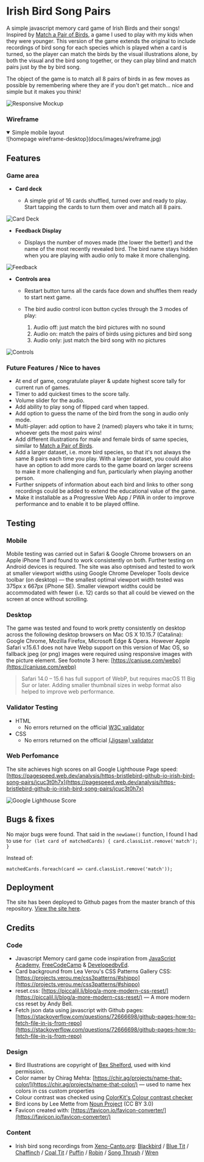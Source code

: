 # Irish Bird Song Pairs

A simple javascript memory card game of Irish Birds and their songs! Inspired by [Match a Pair of Birds](https://www.laurenceking.com/products/match-a-pair-of-birds), a game I used to play with my kids when they were younger. This version of the game extends  the original to include recordings of bird song for each species which is played when a card is turned, so the player can match the birds by the visual illustrations alone, by both the visual and the bird song together, or they can play blind and match pairs just by the by bird song.

The object of the game is to match all 8 pairs of birds in as few moves as possible by remembering where they are if you don't get match... nice and simple but it makes you think!

![Responsive Mockup](docs/images/responsive.jpg)

### Wireframe  
<details open>
<summary>Simple mobile layout</summary>  
![homepage wireframe-desktop](docs/images/wireframe.jpg)
</details> 


## Features 

### Game area

- __Card deck__

  - A simple grid of 16 cards shuffled, turned over and ready to play. Start tapping the cards to turn them over and match all 8 pairs.

![Card Deck](docs/images/deck.jpg)

- __Feedback Display__ 

  - Displays the number of moves made (the lower the better!) and the name of the most recently revealed bird. The bird name stays hidden when you are playing with audio only to make it more challenging. 

![Feedback](docs/images/feedback.jpg)

- __Controls area__ 

  - Restart button turns all the cards face down and shuffles them  ready to start next game.
  - The bird audio control icon button cycles through the 3 modes of play:
 
	1. Audio off: just match the bird pictures with no sound
	2. Audio on: match the pairs of birds using pictures and bird song
	3. Audio only: just match the bird song with no pictures

![Controls](docs/images/controls.jpg)

### Future Features / Nice to haves
- At end of game, congratulate player & update highest score tally for current run of games.
- Timer to add quickest times to the score tally.
- Volume slider for the audio.
- Add ability to play song of flipped card when tapped.
- Add option to guess the name of the bird from the song in audio only mode.
- Multi-player: add option to have 2 (named) players who take it in turns; whoever gets the most pairs wins!
- Add different illustrations for male and female birds of same species, similar to [Match a Pair of Birds](https://www.laurenceking.com/products/match-a-pair-of-birds).
- Add a larger dataset, i.e. more bird species, so that it's not always the same 8 pairs each time you play. With a larger dataset, you could also have an option to add more cards to the game board on larger screens to make it more challenging and fun, particularly when playing another person.
- Further snippets of information about each bird and links to other song recordings could be added to extend the educational value of the game.
- Make it installable as a Progressive Web App / PWA in order to improve performance and to enable it to be played offline.

## Testing 

### Mobile
Mobile testing was carried out in Safari & Google Chrome browsers on an Apple iPhone 11 and found to work consistently on both. Further testing on Android devices is required. 
The site was also optmised and tested to work at smaller viewport widths using Google Chrome Developer Tools device toolbar (on desktop) — the smallest optimal viewport width tested was 375px x 667px (iPhone SE). Smaller viewport widths could be accommodated with fewer (i.e. 12) cards so that all could be viewed on the screen at once without scrolling.

### Desktop
The game was tested and found to work pretty consistently on desktop across the following desktop browsers on Mac OS X 10.15.7 (Catalina): Google Chrome, Mozilla Firefox, Microsoft Edge & Opera. However Apple Safari v.15.6.1 does not have Webp support on this version of Mac OS, so fallback jpeg (or png) images were required using responsive images with the picture element. See footnote 3 here: [https://caniuse.com/webp](https://caniuse.com/webp)
> Safari 14.0 – 15.6 has full support of WebP, but requires macOS 11 Big Sur or later.
Adding smaller thumbnail sizes in webp format also helped to improve web performance.

### Validator Testing 

- HTML
  - No errors returned on the official [W3C validator](https://validator.w3.org/nu/?doc=https%3A%2F%2Fbristlebird.github.io%2Firish-bird-song-pairs%2F)
- CSS
  - No errors returned on the official [(Jigsaw) validator](https://jigsaw.w3.org/css-validator/validator?uri=https%3A%2F%2Fbristlebird.github.io%2Firish-bird-song-pairs&profile=css3svg&usermedium=all&warning=1&vextwarning=&lang=en) 

### Web Perfomance

The site achieves high scores on all Google Lighthouse Page speed:
[https://pagespeed.web.dev/analysis/https-bristlebird-github-io-irish-bird-song-pairs/jcuc3t0h7x](https://pagespeed.web.dev/analysis/https-bristlebird-github-io-irish-bird-song-pairs/jcuc3t0h7x)

![Google Lighthouse Score](docs/images/lighthouse.jpg)
## Bugs & fixes
No major bugs were found. That said in the `newGame()` function, I found I had to use
 `
 for (let card of matchedCards) { card.classList.remove('match');  }
 ` 
 
 Instead of:
 
  `
 matchedCards.foreach(card => card.classList.remove('match'));
 `
 

## Deployment

The site has been deployed to Github pages from the master branch of this repository. 
[View the site here](https://bristlebird.github.io/irish-bird-song-pairs/).

## Credits

### Code
- Javascript Memory card game code inspiration from [JavaScript Academy](https://www.youtube.com/watch?v=xWdkt6KSirw), [FreeCodeCamp](https://www.youtube.com/watch?v=ZniVgo8U7ek&t) & [DevelopedbyEd](https://www.youtube.com/watch?v=-tlb4tv4mC4).
- Card background from Lea Verou's CSS Patterns Gallery CSS: [https://projects.verou.me/css3patterns/#shippo](https://projects.verou.me/css3patterns/#shippo)
- reset.css: [https://piccalil.li/blog/a-more-modern-css-reset/](https://piccalil.li/blog/a-more-modern-css-reset/) — A more modern css reset by Andy Bell.
- Fetch json data using javascript with Github pages: [https://stackoverflow.com/questions/72666698/github-pages-how-to-fetch-file-in-js-from-repo](https://stackoverflow.com/questions/72666698/github-pages-how-to-fetch-file-in-js-from-repo)


### Design 
- Bird Illustrations are copyright of [Bex Shelford](https://bexshelford.com), used with kind permission.
- Color namer by Chirag Mehta: [https://chir.ag/projects/name-that-color/](https://chir.ag/projects/name-that-color/) — used to name hex colors in css custom properties
- Colour contrast was checked using [ColorKit's Colour contrast checker](https://colorkit.co/contrast-checker/5e2753-e0edd2/)
- Bird icons by Lee Mette from [Noun Project](https://thenounproject.com/browse/collection-icon/tweeting-birds-5456/) (CC BY 3.0)
- Favicon created with: [https://favicon.io/favicon-converter/](https://favicon.io/favicon-converter/)

### Content
- Irish bird song recordings from [Xeno-Canto.org](https://xeno-Canto.org): [Blackbird](https://xeno-canto.org/728072) / [Blue Tit](https://xeno-canto.org/905221) / [Chaffinch](https://xeno-canto.org/735006) / [Coal Tit](https://xeno-canto.org/637591) / [Puffin](https://xeno-canto.org/253830) / [Robin](https://xeno-canto.org/670910) / [Song Thrush](https://xeno-canto.org/905252) / [Wren](https://xeno-canto.org/749506) 
